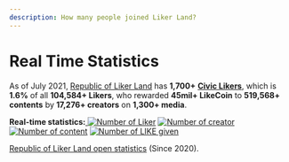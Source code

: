 ```yaml
---
description: How many people joined Liker Land?
---
```


# Real Time Statistics

As of July 2021, [Republic of Liker Land](https://liker.land/getapp) has **1,700+** [**Civic Likers**](https://docs.like.co/user-guide/civic-liker), which is **1.6%** of all **104,584+ Likers**, who rewarded **45mil+ LikeCoin** to **519,568+ contents** by **17,276+ creators** on **1,300+ media**.

**Real-time statistics:**[ ![Number of Liker](https://static.like.co/badge/stats/liker.svg)](https://like.co/) [![Number of creator](https://static.like.co/badge/stats/creator.svg)](https://like.co/) [![Number of content](https://static.like.co/badge/stats/content.svg)](https://like.co/) [![Number of LIKE given](https://static.like.co/badge/stats/LIKE.svg)](https://like.co/)

[Republic of Liker Land open statistics](https://datastudio.google.com/u/0/reporting/e6168171-b61d-4871-b39f-7b6308f2facc/page/qgR) \(Since 2020\).

